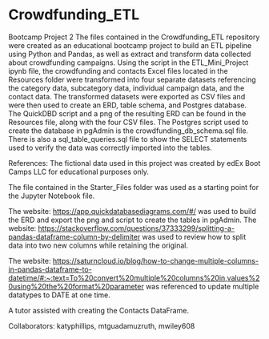 # Crowdfunding_ETL
Bootcamp Project 2
The files contained in the Crowdfunding_ETL repository were created as an educational bootcamp project to build an ETL pipeline using Python and Pandas, as well as extract and transform data collected about crowdfunding campaigns. Using the script in the ETL_Mini_Project ipynb file, the crowdfunding and contacts Excel files located in the Resources folder were transformed into four separate datasets referencing the category data, subcategory data, individual campaign data, and the contact data. The transformed datasets were exported as CSV files and were then used to create an ERD, table schema, and Postgres database. The QuickDBD script and a png of the resulting ERD can be found in the Resources file, along with the four CSV files. The Postgres script used to create the database in pgAdmin is the crowdfunding_db_schema.sql file. There is also a sql_table_queries.sql file to show the SELECT statements used to verify the data was correctly imported into the tables. 

References: 
The fictional data used in this project was created by edEx Boot Camps LLC for educational purposes only.

The file contained in the Starter_Files folder was used as a starting point for the Jupyter Notebook file.

The website: https://app.quickdatabasediagrams.com/#/ was used to build the ERD and export the png and script to create the tables in pgAdmin.
The website: https://stackoverflow.com/questions/37333299/splitting-a-pandas-dataframe-column-by-delimiter was used to review how to split data into two new columns while retaining the original.

The website: https://saturncloud.io/blog/how-to-change-multiple-columns-in-pandas-dataframe-to-datetime/#:~:text=To%20convert%20multiple%20columns%20in,values%20using%20the%20format%20parameter was referenced to update multiple datatypes to DATE at one time. 

A tutor assisted with creating the Contacts DataFrame.  

Collaborators: katyphillips, mtguadamuzruth, mwiley608

